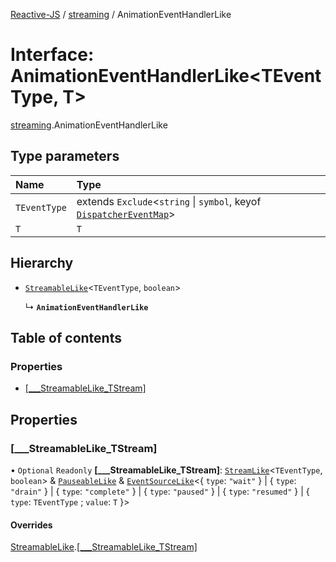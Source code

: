 [Reactive-JS](../README.md) / [streaming](../modules/streaming.md) / AnimationEventHandlerLike

# Interface: AnimationEventHandlerLike<TEventType, T\>

[streaming](../modules/streaming.md).AnimationEventHandlerLike

## Type parameters

| Name | Type |
| :------ | :------ |
| `TEventType` | extends `Exclude`<`string` \| `symbol`, keyof [`DispatcherEventMap`](util.DispatcherEventMap.md)\> |
| `T` | `T` |

## Hierarchy

- [`StreamableLike`](streaming.StreamableLike.md)<`TEventType`, `boolean`\>

  ↳ **`AnimationEventHandlerLike`**

## Table of contents

### Properties

- [[\_\_\_StreamableLike\_TStream]](streaming.AnimationEventHandlerLike.md#[___streamablelike_tstream])

## Properties

### [\_\_\_StreamableLike\_TStream]

• `Optional` `Readonly` **[\_\_\_StreamableLike\_TStream]**: [`StreamLike`](streaming.StreamLike.md)<`TEventType`, `boolean`\> & [`PauseableLike`](util.PauseableLike.md) & [`EventSourceLike`](util.EventSourceLike.md)<{ `type`: ``"wait"``  } \| { `type`: ``"drain"``  } \| { `type`: ``"complete"``  } \| { `type`: ``"paused"``  } \| { `type`: ``"resumed"``  } \| { `type`: `TEventType` ; `value`: `T`  }\>

#### Overrides

[StreamableLike](streaming.StreamableLike.md).[[___StreamableLike_TStream]](streaming.StreamableLike.md#[___streamablelike_tstream])
